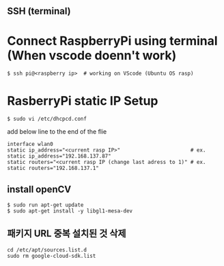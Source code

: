 ## SSH (terminal)

# Connect RaspberryPi using terminal (When vscode doenn't work)
```
$ ssh pi@<raspberry ip>  # working on VScode (Ubuntu OS rasp)
```

# RasberryPi static IP Setup
```
$ sudo vi /etc/dhcpcd.conf
```

add below line to the end of the flie

```
interface wlan0
static ip_address="<current rasp IP>"                       # ex. static ip_address="192.168.137.87"
static routers="<current rasp IP (change last adress to 1)" # ex. static routers="192.168.137.1"
```

## install openCV
```
$ sudo run apt-get update
$ sudo apt-get install -y libgl1-mesa-dev
```

## 패키지 URL 중복 설치된 것 삭제
```
cd /etc/apt/sources.list.d
sudo rm google-cloud-sdk.list
```
